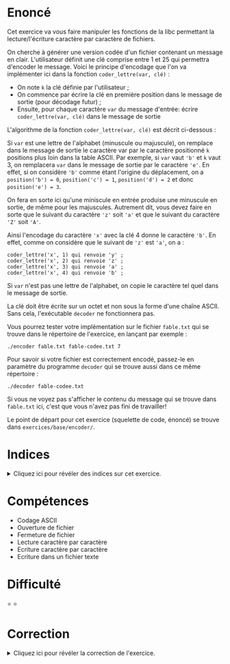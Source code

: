 # Enoncé

Cet exercice va vous faire manipuler les fonctions de la libc
permettant la lecture/l'écriture caractère par caractère de
fichiers.

On cherche à générer une version codée d'un fichier contenant un
message en clair. L'utilisateur définit une clé comprise entre 1 et
25 qui permettra d'encoder le message. Voici le principe d'encodage
que l'on va implémenter ici dans la fonction `coder_lettre(var, clé)` :

* On note `k` la clé définie par l'utilisateur ;
* On commence par écrire la clé en première position dans le message
de sortie (pour décodage futur) ;
* Ensuite, pour chaque caractère `var` du message d'entrée:
écrire `coder_lettre(var, clé)` dans le message de sortie

L'algorithme de la fonction `coder_lettre(var, clé)` est décrit ci-dessous :

Si `var` est une lettre de l'alphabet (minuscule ou majuscule), on
remplace dans le message de sortie le caractère var par le caractère
positionné `k` positions plus loin dans la table ASCII. Par exemple,
si `var` vaut `'b'` et `k` vaut 3, on remplacera `var` dans le message de
sortie par le caractère `'e'`. En effet, si on considère `'b'` comme
étant l'origine du déplacement, on a `position('b') = 0`,
`position('c') = 1`, `position('d') = 2` et donc `position('e') = 3`.

On fera en sorte ici qu'une miniscule en entrée produise une
minuscule en sortie, de même pour les majuscules. Autrement
dit, vous devez faire en sorte que le suivant du caractère `'z'`
soit `'a'` et que le suivant du caractère `'Z'` soit `'A'`.

Ainsi l'encodage du caractère `'x'` avec la clé 4 donne le
caractère `'b'`. En effet, comme on considère que le suivant de `'z'` est
`'a'`, on a :

	coder_lettre('x', 1) qui renvoie 'y' ;
	coder_lettre('x', 2) qui renvoie 'z' ;
	coder_lettre('x', 3) qui renvoie 'a' ;
	coder_lettre('x', 4) qui renvoie 'b' ;

Si `var` n'est pas une lettre de l'alphabet, on copie le caractère tel
quel dans le message de sortie.

La clé doit être écrite sur un octet et non sous la forme d'une chaîne ASCII.
Sans cela, l'exécutable `decoder` ne fonctionnera pas.

Vous pourrez tester votre implémentation sur le fichier `fable.txt`
qui se trouve dans le répertoire de l'exercice, en lançant par exemple :

	./encoder fable.txt fable-codee.txt 7

Pour savoir si votre fichier est correctement encodé, passez-le en
paramètre du programme `decoder` qui se trouve aussi dans ce même
répertoire :

	./decoder fable-codee.txt

Si vous ne voyez pas s'afficher le contenu du message qui se trouve
dans `fable.txt` ici, c'est que vous n'avez pas fini de travailler!

Le point de départ pour cet exercice (squelette de code, énoncé) se
trouve dans `exercices/base/encoder/`.

# Indices

<details>
<summary>Cliquez ici pour révéler des indices sur cet exercice.</summary>
<br>

* jetez un oeil (mais gardez-en un pour la suite) aux manuels des
  fonctions: `atoi`, `fopen`, `fgetc`, `fputc`, `feof` et `isalpha` ;
* si votre fichier encodé termine par un caractère bizarre, vérifiez
  que vous n'essayez pas d'encoder le caractère spécial de fin de
  fichier (`eof`).
</details>

# Compétences

* Codage ASCII
* Ouverture de fichier
* Fermeture de fichier
* Lecture caractère par caractère
* Ecriture caractère par caractère
* Ecriture dans un fichier texte

# Difficulté

:star: :star:
# Correction

<details>
<summary>Cliquez ici pour révéler la correction de l'exercice.</summary>
#### Corrigé du fichier Makefile

```make
CC=gcc
CFLAGS=-std=c99 -Wall -Wextra -g
TARGETS=encoder
TARGETS += enonce-decoder

all: $(TARGETS)

enonce-decoder:
	$(MAKE) -C ./decodeur

.PHONY: clean
clean:
	rm -f *~ *.o $(TARGETS)
	$(MAKE) -C ./decodeur clean

```

#### Corrigé du fichier encoder.c

```c
#include <stdlib.h>
#include <stdint.h>
#include <stdio.h>
#include <string.h>
#include <ctype.h>

/**
 * @brief Vérifie que les arguments passés en ligne de commande sont conforme.
 *
 * Affiche un message d'usage si ce n'est pas le cas.
 *
 * @param argc la longueur du tableau argv
 * @param argv les arguments à analyser, sous la forme d'un tableau de chaines de caractères
 */
static void verif_params(int argc, char** argv)
{
    if (argc != 4 || atoi(argv[3]) < 1 || atoi(argv[3]) > 25) {
        fprintf(stderr, "Usage: %s input.txt output.txt key\n", argv[0]);
        fprintf(stderr, "où:\n");
        fprintf(stderr, "\t- input.txt est le nom du fichier texte a coder ;\n");
        fprintf(stderr, "\t- output.txt est le nom du fichier dans lequel enregistrer le texte codé ;\n");
        fprintf(stderr, "\t- key est un entier compris entre 1 et 25.\n");
        exit(EXIT_FAILURE);
    }
}

/**
 * @brief Encode une lettre en appliquant une rotation (codage de Cesar).
 *
 * @param c la lettre à encoder
 * @param cle la rotation à appliquer
 * @return char la lettre résultant de la rotation de c de cle positions
 */
static char coder_lettre(char c, uint8_t cle)
{
    /*
        islower est une fonction de ctype.h qui renvoie vrai si le
        caractère est alphabétique et minuscule.
    */
    char base = islower(c) ? 'a' : 'A';
    /*
        isalpha est une fonction de ctype.h qui renvoie vrai si le
        caractère est alphabétique.
    */
    if (isalpha(c)) {
        /*
            On fait un parcours circulaire sur l'intervalle a-z ou
            A-Z. cf man ascii.
        */
        c = (c - base + cle) % 26 + base;
    }
    /*
        #if 0 est une utilisation astucieuse du préprocesseur pour
       commenter du code.
    */
#if 0
    /* Solution alternative plus lisible mais moins performante. */
    if (isalpha(c)) {
        for (uint8_t i = 0; i < cle; i++) {
            switch (c) {
                /* Deux cas particuliers à traiter ici: le suivant de
                 * 'z' et celui de 'Z'. */
            case 'z':
                c = 'a';
                break;
            case 'Z':
                c = 'A';
                break;
            default:
                c++;
            }
        }
    }
#endif
    /* Pour que le compilateur soit content. */
    return c;
}


int main(int argc, char** argv)
{
    verif_params(argc, argv);

    FILE* input = fopen(argv[1], "r");
    FILE* output = fopen(argv[2], "w");
    uint8_t cle = atoi(argv[3]);

    /*
        Ecrire la clé en première position dans le fichier de
        sortie...
    */
    fputc(cle, output);

    /*
        ... puis le contenu du fichier à coder auquel on a appliqué la
        méthode d'encodage.
    */
    while (!feof(input)) {
        char c = fgetc(input);
        if (feof(input)) {
            /*
                Si le caractère qu'on vient de lire avec fgetc est
                le caractère spécial de fin de fichier (eof), on
                s'arrête.
            */
            break;
        }
        c = coder_lettre(c, cle);
        fputc(c, output);
    }

    fclose(input);
    fclose(output);

    return EXIT_SUCCESS;
}

```


</details>
